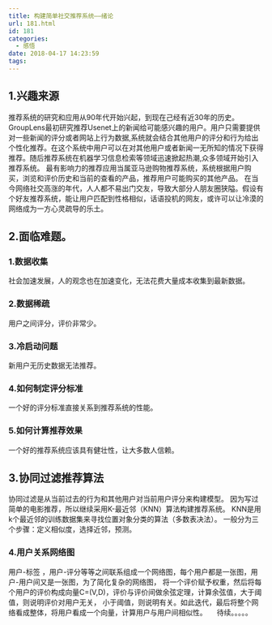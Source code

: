 ```yaml
---
title: 构建简单社交推荐系统——绪论
url: 181.html
id: 181
categories:
  - 感悟
date: 2018-04-17 14:23:59
tags:
---
```




1.兴趣来源
------

推荐系统的研究和应用从90年代开始兴起，到现在己经有近30年的历史。GroupLens最初研究推荐Usenet上的新闻给可能感兴趣的用户。用户只需要提供对一些新闻的评分或者网站上行为数据,系统就会结合其他用户的评分和行为给出个性化推荐。在这个系统中用户可以在对其他用户或者新闻一无所知的情况下获得推荐。随后推荐系统在机器学习信息检索等领域迅速掀起热潮,众多领域开始引入推荐系统。 最有影响力的推荐应用当属亚马逊购物推荐系统，系统根据用户购买，浏览和评价历史和当前的查看的产品，推荐用户可能购买的其他产品。 在当今网络社交高涨的年代，人人都不易出门交友，导致大部分人朋友圈狭隘。假设有个好友推荐系统，能让用户匹配到性格相似，话语投机的网友，或许可以让冷漠的网络成为一方心灵疏导的乐土。

2.面临难题。
-------

### 1.数据收集

社会加速发展，人的观念也在加速变化，无法花费大量成本收集到最新数据。

### 2.数据稀疏

用户之间评分，评价非常少。

### 3.冷启动问题

新用户无历史数据无法推荐。

### 4.如何制定评分标准

一个好的评分标准直接关系到推荐系统的性能。

### 5.如何计算推荐效果

一个好的推荐系统应该具有健壮性，让大多数人信赖。  

3.协同过滤推荐算法
----------

协同过滤是从当前过去的行为和其他用户对当前用户评分来构建模型。 因为写过简单的电影推荐，所以继续采用K-最近邻（KNN）算法构建推荐系统。 KNN是用k个最近邻的训练数据集来寻找位置对象分类的算法（多数表决法）。 一般分为三个步骤：定义相似度，选择近邻，预测。  

### 4.用户关系网络图

用户-标签 ，用户-评分等等之间联系组成一个网络图，每个用户都是一张图，用户-用户间又是一张图，为了简化复杂的网络图， 将一个评价赋予权重，然后将每个用户的评价构成向量C=(V,D)，评价与评价间做余弦定理，计算余弦值，大于阈值，则说明评价对用户无关， 小于阈值，则说明有关。如此迭代，最后将整个网络看成整体，将用户看成一个向量，计算用户与用户间相似性。     待续。。。。。
